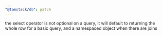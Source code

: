 ```yaml
---
"@tanstack/db": patch
---
```


the select operator is not optional on a query, it will default to returning the whole row for a basic query, and a namespaced object when there are joins
